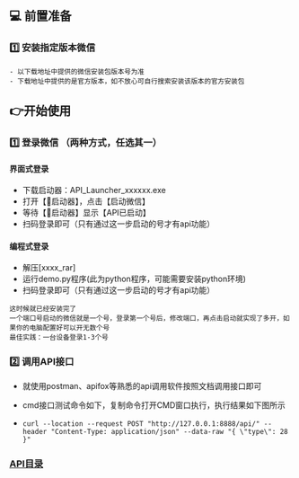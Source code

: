 ## 💻 前置准备

### 1️⃣ 安装指定版本微信

   ```
   - 以下载地址中提供的微信安装包版本号为准
   - 下载地址中提供的是官方版本，如不放心可自行搜索安装该版本的官方安装包
   ```

## 👉开始使用

### 1️⃣ 登录微信 （两种方式，任选其一）

#### 界面式登录
- 下载启动器：API_Launcher_xxxxxx.exe
- 打开【🚀启动器】，点击【启动微信】
- 等待【🚀启动器】显示【API已启动】
- 扫码登录即可（只有通过这一步启动的号才有api功能）

#### 编程式登录

- 解压[xxxx_rar]
- 运行demo.py程序(此为python程序，可能需要安装python环境)
- 扫码登录即可（只有通过这一步启动的号才有api功能）


```
这时候就已经安装完了
一个端口号启动的微信就是一个号，登录第一个号后，修改端口，再点击启动就实现了多开，如果你的电脑配置好可以开无数个号
最佳实践：一台设备登录1-3个号
```

### 2️⃣ 调用API接口

- 就使用postman、apifox等熟悉的api调用软件按照文档调用接口即可

- cmd接口测试命令如下，复制命令打开CMD窗口执行，执行结果如下图所示
- ```curl --location --request POST "http://127.0.0.1:8888/api/" --header "Content-Type: application/json" --data-raw "{ \"type\": 28 }"```


### **[API目录](../menu.md)**
